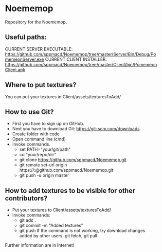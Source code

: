 # Noememop
Repository for the Noememop.

## Useful paths:
CURRENT SERVER EXECUTABLE: https://github.com/sppmacd/Noememop/tree/master/Server/Bin/Debug/PomemeonServer.exe
CURRENT CLIENT INSTALLER: https://github.com/sppmacd/Noememop/tree/master/Client/bin/PomemeonClient.apk

## Where to put textures?

You can put your textures in Client/assets/texturesToAdd/

## How to use Git?

* First you have to sign up on GitHub.
* Next you have to download Git: https://git-scm.com/downloads
* Create folder with code
* Open command line (cmd)
* Invoke commands.
  * set PATH="your/git/path"
  * cd "your/repo/dir"
  * git clone https://github.com/sppmacd/Noememop.git
  * git remote set-url origin https://<username>:<password>@github.com/sppmacd/Noememop.git
  * git push -u origin master
  
## How to add textures to be visible for other contributors?

* Put your textures to Client/assets/texturesToAdd/
* Invoke commands:
  * git add .
  * git commit -m "Added textures"
  * git push
If the command is not working, try download changes added by other users: git fetch, git pull

Further information are in Internet!
